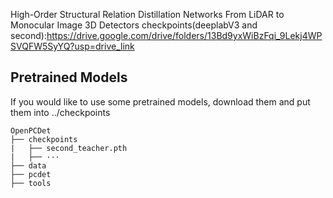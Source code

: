 High-Order Structural Relation Distillation Networks From LiDAR to Monocular Image 3D Detectors
checkpoints(deeplabV3 and second):https://drive.google.com/drive/folders/13Bd9yxWiBzFqi_9Lekj4WPSVQFW5SyYQ?usp=drive_link
## Pretrained Models
If you would like to use some pretrained models, download them and put them into ../checkpoints
```
OpenPCDet
├── checkpoints
|   ├── second_teacher.pth
|   ├── ···
├── data
├── pcdet
├── tools
```
